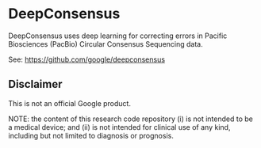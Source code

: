 # DeepConsensus

DeepConsensus uses deep learning for correcting errors in  Pacific Biosciences
(PacBio) Circular Consensus Sequencing data.

See: https://github.com/google/deepconsensus

## Disclaimer

This is not an official Google product.

NOTE: the content of this research code repository (i) is not intended to be a
medical device; and (ii) is not intended for clinical use of any kind, including
but not limited to diagnosis or prognosis.
